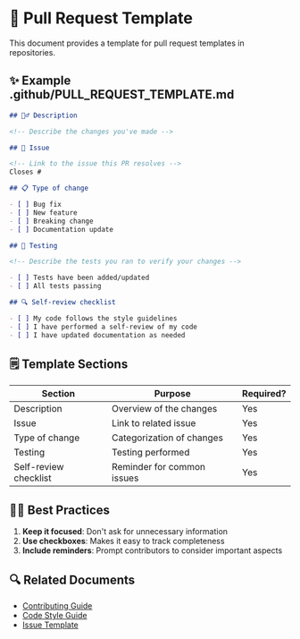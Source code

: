 # 📝 Pull Request Template

This document provides a template for pull request templates in repositories.

## ✨ Example .github/PULL_REQUEST_TEMPLATE.md

```markdown
## 🧙‍♂️ Description

<!-- Describe the changes you've made -->

## 🔗 Issue

<!-- Link to the issue this PR resolves -->
Closes #

## 📋 Type of change

- [ ] Bug fix
- [ ] New feature
- [ ] Breaking change
- [ ] Documentation update

## 🧪 Testing

<!-- Describe the tests you ran to verify your changes -->

- [ ] Tests have been added/updated
- [ ] All tests passing

## 🔍 Self-review checklist

- [ ] My code follows the style guidelines
- [ ] I have performed a self-review of my code
- [ ] I have updated documentation as needed
```

## 🗒️ Template Sections

| Section | Purpose | Required? |
|---------|---------|-----------|
| Description | Overview of the changes | Yes |
| Issue | Link to related issue | Yes |
| Type of change | Categorization of changes | Yes |
| Testing | Testing performed | Yes |
| Self-review checklist | Reminder for common issues | Yes |

## 🧙‍♂️ Best Practices

1. **Keep it focused**: Don't ask for unnecessary information
2. **Use checkboxes**: Makes it easy to track completeness
3. **Include reminders**: Prompt contributors to consider important aspects

## 🔍 Related Documents

- [Contributing Guide](./02-contributing-guide.md)
- [Code Style Guide](./03-code-style-guide.md)
- [Issue Template](./05-issue-template.md)
